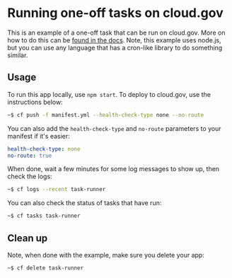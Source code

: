 # Running one-off tasks on cloud.gov

This is an example of a one-off task that can be run on cloud.gov. More on how to do this can be [found in the docs](https://cloud.gov/docs/management/one-off-tasks/). Note, this example uses node.js, but you can use any language that has a cron-like library to do something similar.

## Usage

To run this app locally, use `npm start`. To deploy to cloud.gov, use the instructions below:

```bash
~$ cf push -f manifest.yml --health-check-type none --no-route
```

You can also add the `health-check-type` and `no-route` parameters to your manifest if it's easier:

```yaml
health-check-type: none
no-route: true
```

When done, wait a few minutes for some log messages to show up, then check the logs:

```bash
~$ cf logs --recent task-runner
```

You can also check the status of tasks that have run:

```bash
~$ cf tasks task-runner
```

## Clean up

Note, when done with the example, make sure you delete your app:

```bash
~$ cf delete task-runner
```


